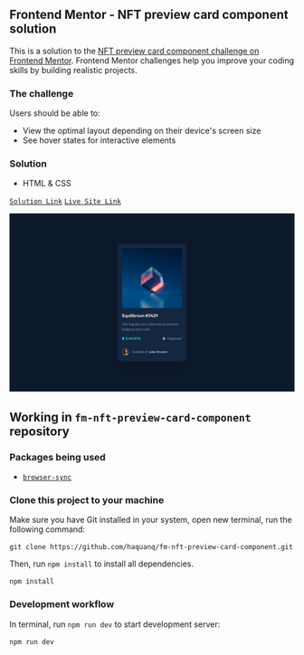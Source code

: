 ## Frontend Mentor - NFT preview card component solution

This is a solution to the [NFT preview card component challenge on Frontend Mentor](https://www.frontendmentor.io/challenges/nft-preview-card-component-SbdUL_w0U).
Frontend Mentor challenges help you improve your coding skills by building realistic projects.

### The challenge

Users should be able to:

- View the optimal layout depending on their device's screen size
- See hover states for interactive elements

### Solution

- HTML & CSS

[`Solution Link`](https://www.frontendmentor.io/solutions/only-html-and-css-ktVU04q3xd) [`Live Site Link`](https://haquanq.github.io/fm-nft-preview-card-component/)

![](./.docs/design/desktop-design.jpg)

## Working in `fm-nft-preview-card-component` repository

### Packages being used

- [`browser-sync`](https://github.com/BrowserSync/browser-sync)

### Clone this project to your machine

Make sure you have Git installed in your system, open new terminal, run the following command:

```
git clone https://github.com/haquanq/fm-nft-preview-card-component.git
```

Then, run `npm install` to install all dependencies.

```
npm install
```

### Development workflow

In terminal, run `npm run dev` to start development server:

```
npm run dev
```
